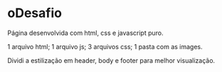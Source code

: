 # oDesafio

Página desenvolvida com html, css e javascript puro.

1 arquivo html;
1 arquivo js;
3 arquivos css;
1 pasta com as images.

Dividi a estilização em header, body e footer para melhor visualização.
